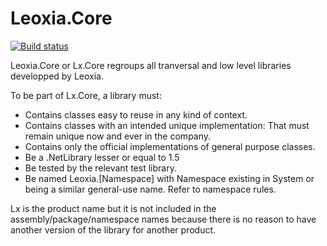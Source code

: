 # Leoxia.Core

[![Build status](https://ci.appveyor.com/api/projects/status/2xrjylsvbxfotsoo?svg=true)](https://ci.appveyor.com/project/leoxialtd/leoxia-core)

Leoxia.Core or Lx.Core regroups all tranversal and low level libraries developped by Leoxia.

To be part of Lx.Core, a library must:

- Contains classes easy to reuse in any kind of context.
- Contains classes with an intended unique implementation: That must remain 
unique now and ever in the company.
- Contains only the official implementations of general purpose classes.
- Be a .NetLibrary lesser or equal to 1.5 
- Be tested by the relevant test library.
- Be named Leoxia.[Namespace] with Namespace existing in System or being a 
similar general-use name. Refer to namespace rules.

Lx is the product name but it is not included in the assembly/package/namespace 
names because there is no reason to have another version of the library for 
another product.
